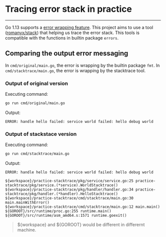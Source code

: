 # Tracing error stack in practice
---

Go 1.13 supports a [error wrapping feature](https://go.dev/blog/go1.13-errors). This project aims to use a tool ([romanyx/stack](https://github.com/romanyx/stack)) that helping us trace the error stack. This tools is compatible with the functions in builtin package `errors`.

## Comparing the output error messaging 

In `cmd/original/main.go`, the error is wrapping by the builtin package `fmt`.
In `cmd/stacktrace/main.go`, the error is wrapping by the stacktrace tool.

### Output of original version

Executing command:
```bash
go run cmd/original/main.go
```

Output:
```
ERROR: handle hello failed: service world failed: hello debug world
```

### Output of stackstace version

Executing command:
```bash
go run cmd/stacktrace/main.go
```

Output:
```
ERROR: handle hello failed: service world failed: hello debug world

${workspace}/practice-stacktrace/pkg/service/service.go:25 practice-stacktrace/pkg/service.(*service).WorldStacktrace()
${workspace}/practice-stacktrace/pkg/handler/handler.go:34 practice-stacktrace/pkg/handler.(*handler).HelloStacktrace()
${workspace}/practice-stacktrace/cmd/stacktrace/main.go:30 main.mainWithError()
${workspace}/practice-stacktrace/cmd/stacktrace/main.go:12 main.main()
${GOROOT}/src/runtime/proc.go:255 runtime.main()
${GOROOT}/src/runtime/asm_amd64.s:1571 runtime.goexit()
```

> \${workspace} and \${GOROOT} would be different in differernt machine.
